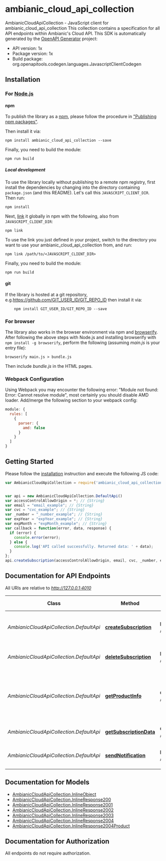 # ambianic_cloud_api_collection

AmbianicCloudApiCollection - JavaScript client for ambianic_cloud_api_collection
This collection contains a specification for all API endpoints within Ambianic's Cloud API.
This SDK is automatically generated by the [OpenAPI Generator](https://openapi-generator.tech) project:

- API version: 1x
- Package version: 1x
- Build package: org.openapitools.codegen.languages.JavascriptClientCodegen

## Installation

### For [Node.js](https://nodejs.org/)

#### npm

To publish the library as a [npm](https://www.npmjs.com/), please follow the procedure in ["Publishing npm packages"](https://docs.npmjs.com/getting-started/publishing-npm-packages).

Then install it via:

```shell
npm install ambianic_cloud_api_collection --save
```

Finally, you need to build the module:

```shell
npm run build
```

##### Local development

To use the library locally without publishing to a remote npm registry, first install the dependencies by changing into the directory containing `package.json` (and this README). Let's call this `JAVASCRIPT_CLIENT_DIR`. Then run:

```shell
npm install
```

Next, [link](https://docs.npmjs.com/cli/link) it globally in npm with the following, also from `JAVASCRIPT_CLIENT_DIR`:

```shell
npm link
```

To use the link you just defined in your project, switch to the directory you want to use your ambianic_cloud_api_collection from, and run:

```shell
npm link /path/to/<JAVASCRIPT_CLIENT_DIR>
```

Finally, you need to build the module:

```shell
npm run build
```

#### git

If the library is hosted at a git repository, e.g.https://github.com/GIT_USER_ID/GIT_REPO_ID
then install it via:

```shell
    npm install GIT_USER_ID/GIT_REPO_ID --save
```

### For browser

The library also works in the browser environment via npm and [browserify](http://browserify.org/). After following
the above steps with Node.js and installing browserify with `npm install -g browserify`,
perform the following (assuming *main.js* is your entry file):

```shell
browserify main.js > bundle.js
```

Then include *bundle.js* in the HTML pages.

### Webpack Configuration

Using Webpack you may encounter the following error: "Module not found: Error:
Cannot resolve module", most certainly you should disable AMD loader. Add/merge
the following section to your webpack config:

```javascript
module: {
  rules: [
    {
      parser: {
        amd: false
      }
    }
  ]
}
```

## Getting Started

Please follow the [installation](#installation) instruction and execute the following JS code:

```javascript
var AmbianicCloudApiCollection = require('ambianic_cloud_api_collection');


var api = new AmbianicCloudApiCollection.DefaultApi()
var accessControlAllowOrigin = *; // {String} 
var email = "email_example"; // {String} 
var cvc = "cvc_example"; // {String} 
var _number = "_number_example"; // {String} 
var expYear = "expYear_example"; // {String} 
var expMonth = "expMonth_example"; // {String} 
var callback = function(error, data, response) {
  if (error) {
    console.error(error);
  } else {
    console.log('API called successfully. Returned data: ' + data);
  }
};
api.createSubscription(accessControlAllowOrigin, email, cvc, _number, expYear, expMonth, callback);

```

## Documentation for API Endpoints

All URIs are relative to *http://127.0.0.1:4010*

Class | Method | HTTP request | Description
------------ | ------------- | ------------- | -------------
*AmbianicCloudApiCollection.DefaultApi* | [**createSubscription**](docs/DefaultApi.md#createSubscription) | **POST** /subscription | Subscribe a user to Ambianic&#39;s Premium Services
*AmbianicCloudApiCollection.DefaultApi* | [**deleteSubscription**](docs/DefaultApi.md#deleteSubscription) | **DELETE** /subscription | Delete an Ambianic&#39;s user subscription
*AmbianicCloudApiCollection.DefaultApi* | [**getProductInfo**](docs/DefaultApi.md#getProductInfo) | **GET** /product | An endpoint to retrieve details about an Ambianic premium subscription product.
*AmbianicCloudApiCollection.DefaultApi* | [**getSubscriptionData**](docs/DefaultApi.md#getSubscriptionData) | **GET** /subscription | Get a user&#39;s subscription data
*AmbianicCloudApiCollection.DefaultApi* | [**sendNotification**](docs/DefaultApi.md#sendNotification) | **POST** /notification | Send an event detection notification


## Documentation for Models

 - [AmbianicCloudApiCollection.InlineObject](docs/InlineObject.md)
 - [AmbianicCloudApiCollection.InlineResponse200](docs/InlineResponse200.md)
 - [AmbianicCloudApiCollection.InlineResponse2001](docs/InlineResponse2001.md)
 - [AmbianicCloudApiCollection.InlineResponse2002](docs/InlineResponse2002.md)
 - [AmbianicCloudApiCollection.InlineResponse2003](docs/InlineResponse2003.md)
 - [AmbianicCloudApiCollection.InlineResponse2004](docs/InlineResponse2004.md)
 - [AmbianicCloudApiCollection.InlineResponse2004Product](docs/InlineResponse2004Product.md)


## Documentation for Authorization

All endpoints do not require authorization.
